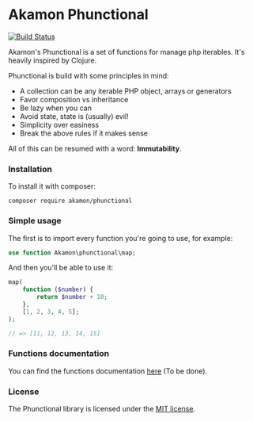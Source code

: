 # Akamon Phunctional
[![Build Status](https://travis-ci.org/Akamon/phunctional.svg)](https://travis-ci.org/Akamon/phunctional)

Akamon's Phunctional is a set of functions for manage php iterables. It's heavily inspired by Clojure.

Phunctional is build with some principles in mind:
 * A collection can be any iterable PHP object, arrays or generators
 * Favor composition vs inheritance
 * Be lazy when you can
 * Avoid state, state is (usually) evil!
 * Simplicity over easiness
 * Break the above rules if it makes sense

All of this can be resumed with a word: __Immutability__.

### Installation
To install it with composer:
```
composer require akamon/phunctional
```

### Simple usage
The first is to import every function you're going to use, for example:
```php
use function Akamon\phunctional\map;
```

And then you'll be able to use it:

```php
map(
    function ($number) {
        return $number + 10;
    },
    [1, 2, 3, 4, 5];
);

// => [11, 12, 13, 14, 15]
```

### Functions documentation
You can find the functions documentation [here](#) (To be done).

### License
The Phunctional library is licensed under the [MIT license](http://opensource.org/licenses/MIT).
